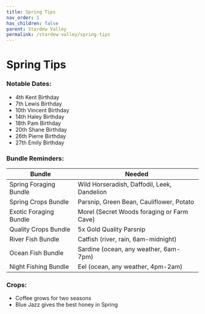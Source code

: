 ```yaml
---
title: Spring Tips
nav_order: 1
has_children: false
parent: Stardew Valley
permalink: /stardew-valley/spring-tips
---
```

# Spring Tips

### Notable Dates:
- 4th Kent Birthday
- 7th Lewis Birthday
- 10th Vincent Birthday
- 14th Haley Birthday
- 18th Pam Birthday
- 20th Shane Birthday
- 26th Pierre Birthday
- 27th Emily Birthday

### Bundle Reminders:
| Bundle | Needed |
|-|-|
| Spring Foraging Bundle | Wild Horseradish, Daffodil, Leek, Dandelion |
| Spring Crops Bundle | Parsnip, Green Bean, Cauliflower, Potato |
| Exotic Foraging Bundle | Morel (Secret Woods foraging or Farm Cave) |
| Quality Crops Bundle | 5x Gold Quality Parsnip |
| River Fish Bundle | Catfish (river, rain, 6am-midnight) |
| Ocean Fish Bundle | Sardine (ocean, any weather, 6am-7pm) |
| Night Fishing Bundle | Eel (ocean, any weather, 4pm-2am) |

### Crops:
- Coffee grows for two seasons
- Blue Jazz gives the best honey in Spring